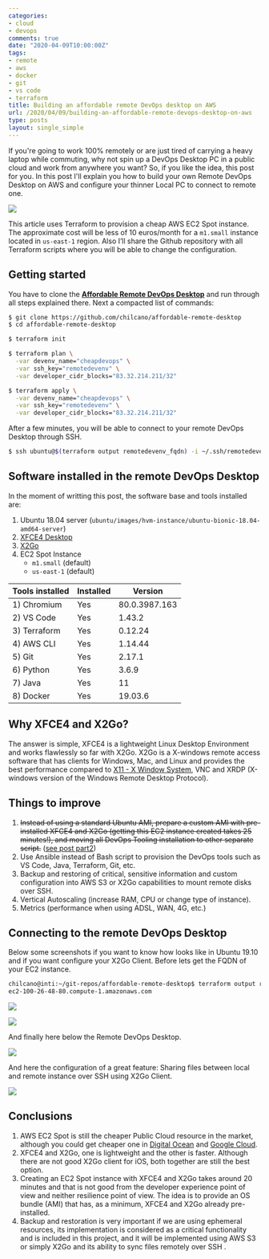 ```yaml
---
categories:
- cloud
- devops
comments: true
date: "2020-04-09T10:00:00Z"
tags:
- remote
- aws
- docker
- git
- vs code
- terraform
title: Building an affordable remote DevOps desktop on AWS
url: /2020/04/09/building-an-affordable-remote-devops-desktop-on-aws
type: posts
layout: single_simple
---
```

If you're going to work 100% remotely or are just tired of carrying a heavy laptop while commuting, why not spin up a DevOps Desktop PC in a public cloud and work from anywhere you want?
So, if you like the idea, this post for you.
In this post I'll explain you how to build your own Remote DevOps Desktop on AWS and configure your thinner Local PC to connect to remote one. 

[![](https://raw.githubusercontent.com/chilcano/affordable-remote-desktop/master/imgs/remote-devops-desktop-x2go-client-0-arch.png)](https://raw.githubusercontent.com/chilcano/affordable-remote-desktop/master/imgs/remote-devops-desktop-x2go-client-0-arch.png)

<!--more-->

This article uses Terraform to provision a cheap AWS EC2 Spot instance. The approximate cost will be less of 10 euros/month for a `m1.small` instance located in `us-east-1` region. Also I’ll share the Github repository with all Terraform scripts where you will be able to change the configuration.

## Getting started

You have to clone the **[Affordable Remote DevOps Desktop](https://github.com/chilcano/affordable-remote-desktop)** and run through all steps explained there. Next a compacted list of commands:

```sh
$ git clone https://github.com/chilcano/affordable-remote-desktop
$ cd affordable-remote-desktop

$ terraform init

$ terraform plan \
  -var devenv_name="cheapdevops" \
  -var ssh_key="remotedevenv" \
  -var developer_cidr_blocks="83.32.214.211/32" 

$ terraform apply \
  -var devenv_name="cheapdevops" \
  -var ssh_key="remotedevenv" \
  -var developer_cidr_blocks="83.32.214.211/32" 
```

After a few minutes, you will be able to connect to your remote DevOps Desktop through SSH.

```sh
$ ssh ubuntu@$(terraform output remotedevenv_fqdn) -i ~/.ssh/remotedevenv
```

## Software installed in the remote DevOps Desktop

In the moment of writting this post, the software base and tools installed are:

1. Ubuntu 18.04 server (`ubuntu/images/hvm-instance/ubuntu-bionic-18.04-amd64-server`)
2. [XFCE4 Desktop](https://www.xfce.org)
3. [X2Go](https://wiki.x2go.org)
4. EC2 Spot Instance
   - `m1.small` (default)
   - `us-east-1` (default)

| Tools installed | Installed | Version 
| ---             | ---       | ---
| 1) Chromium     | Yes       | 80.0.3987.163
| 2) VS Code      | Yes       | 1.43.2 
| 3) Terraform    | Yes       | 0.12.24 
| 4) AWS CLI      | Yes       | 1.14.44  
| 5) Git          | Yes       | 2.17.1
| 6) Python       | Yes       | 3.6.9 
| 7) Java         | Yes       | 11
| 8) Docker       | Yes       | 19.03.6

## Why XFCE4 and X2Go?

The answer is simple, XFCE4 is a lightweight Linux Desktop Environment and works flawlessly so far with X2Go.
X2Go is a X-windows remote access software that has clients for Windows, Mac, and Linux and provides the best performance compared to [X11 - X Window System](https://en.wikipedia.org/wiki/X_Window_System), VNC and XRDP (X-windows version of the Windows Remote Desktop Protocol).

## Things to improve

1. ~~Instead of using a standard Ubuntu AMI, prepare a custom AMI with pre-installed XFCE4 and X2Go (getting this EC2 instance created takes 25 minutes!), and moving all DevOps Tooling installation to other separate script.~~ ([see post part2](/2020/04/20/building-an-affordable-remote-devops-desktop-on-aws-part2))
2. Use Ansible instead of Bash script to provision the DevOps tools such as VS Code, Java, Terraform, Git, etc.
3. Backup and restoring of critical, sensitive information and custom configuration into AWS S3 or X2Go capabilities to mount remote disks over SSH.
4. Vertical Autoscaling (increase RAM, CPU or change type of instance).
5. Metrics (performance when using ADSL, WAN, 4G, etc.)

## Connecting to the remote DevOps Desktop

Below some screenshots if you want to know how looks like in Ubuntu 19.10 and if you want configure your X2Go Client.
Before lets get the FQDN of your EC2 instance.  

```sh
chilcano@inti:~/git-repos/affordable-remote-desktop$ terraform output remotedevenv_fqdn
ec2-100-26-48-80.compute-1.amazonaws.com
```
[![](https://raw.githubusercontent.com/chilcano/affordable-remote-desktop/master/imgs/remote-devops-desktop-x2go-client-1.png)](https://raw.githubusercontent.com/chilcano/affordable-remote-desktop/master/imgs/remote-devops-desktop-x2go-client-2.png)

[![](https://raw.githubusercontent.com/chilcano/affordable-remote-desktop/master/imgs/remote-devops-desktop-x2go-client-3.png)](https://raw.githubusercontent.com/chilcano/affordable-remote-desktop/master/imgs/remote-devops-desktop-x2go-client-4.png)

And finally here below the Remote DevOps Desktop.   

[![](https://raw.githubusercontent.com/chilcano/affordable-remote-desktop/master/imgs/remote-devops-desktop-x2go-client-5.png)](https://raw.githubusercontent.com/chilcano/affordable-remote-desktop/master/imgs/remote-devops-desktop-x2go-client-6b.png)

And here the configuration of a great feature: Sharing files between local and remote instance over SSH using X2Go Client.   

[![](https://raw.githubusercontent.com/chilcano/affordable-remote-desktop/master/imgs/remote-devops-desktop-x2go-client-7.png)](https://raw.githubusercontent.com/chilcano/affordable-remote-desktop/master/imgs/remote-devops-desktop-x2go-client-7b.png)


## Conclusions

1. AWS EC2 Spot is still the cheaper Public Cloud resource in the market, although you could get cheaper one in [Digital Ocean](https://www.digitalocean.com) and [Google Cloud](https://cloud.google.com).
2. XFCE4 and X2Go, one is lightweight and the other is faster. Although there are not good X2Go client for iOS, both together are still the best option.
3. Creating an EC2 Spot instance with XFCE4 and X2Go takes around 20 minutes and that is not good from the developer experience point of view and neither resilience point of view. The idea is to provide an OS bundle (AMI) that has, as a minimum, XFCE4 and X2Go already pre-installed.
4. Backup and restoration is very important if we are using ephemeral resources, its implementation is considered as a critical functionality and is included in this project, and it will be implemented using AWS S3 or simply X2Go and its ability to sync files remotely over SSH .